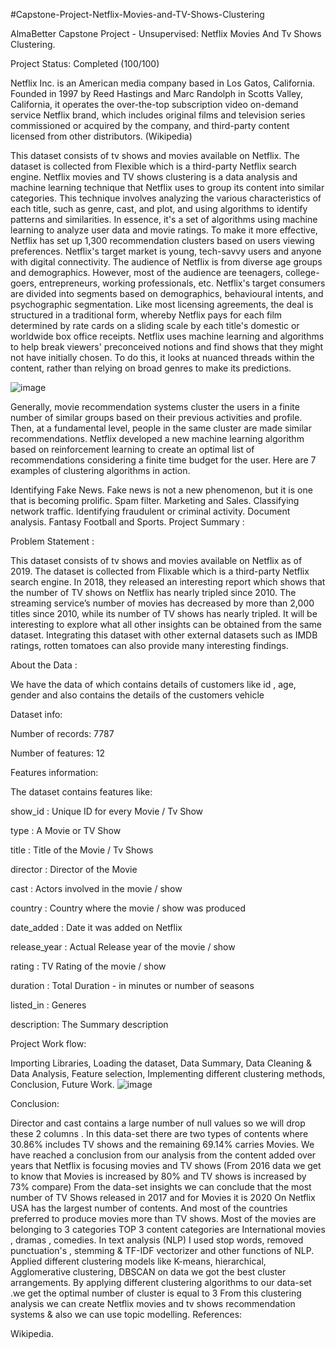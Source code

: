#Capstone-Project-Netflix-Movies-and-TV-Shows-Clustering

AlmaBetter Capstone Project - Unsupervised: Netflix Movies And Tv Shows Clustering.

Project Status: Completed (100/100)

Netflix Inc. is an American media company based in Los Gatos, California. Founded in 1997 by Reed Hastings and Marc Randolph in Scotts Valley, California, it operates the over-the-top subscription video on-demand service Netflix brand, which includes original films and television series commissioned or acquired by the company, and third-party content licensed from other distributors. (Wikipedia)

This dataset consists of tv shows and movies available on Netflix. The dataset is collected from Flexible which is a third-party Netflix search engine. Netflix movies and TV shows clustering is a data analysis and machine learning technique that Netflix uses to group its content into similar categories. This technique involves analyzing the various characteristics of each title, such as genre, cast, and plot, and using algorithms to identify patterns and similarities. In essence, it's a set of algorithms using machine learning to analyze user data and movie ratings. To make it more effective, Netflix has set up 1,300 recommendation clusters based on users viewing preferences. Netflix's target market is young, tech-savvy users and anyone with digital connectivity. The audience of Netflix is from diverse age groups and demographics. However, most of the audience are teenagers, college-goers, entrepreneurs, working professionals, etc. Netflix's target consumers are divided into segments based on demographics, behavioural intents, and psychographic segmentation. Like most licensing agreements, the deal is structured in a traditional form, whereby Netflix pays for each film determined by rate cards on a sliding scale by each title's domestic or worldwide box office receipts. Netflix uses machine learning and algorithms to help break viewers' preconceived notions and find shows that they might not have initially chosen. To do this, it looks at nuanced threads within the content, rather than relying on broad genres to make its predictions.

![image](https://github.com/pulkit1311/Alma-Better-ML-Project/assets/154788300/54e1d880-d56f-45b9-af6f-6f3a2c3c0c0b)

Generally, movie recommendation systems cluster the users in a finite number of similar groups based on their previous activities and profile. Then, at a fundamental level, people in the same cluster are made similar recommendations. Netflix developed a new machine learning algorithm based on reinforcement learning to create an optimal list of recommendations considering a finite time budget for the user. Here are 7 examples of clustering algorithms in action.

Identifying Fake News. Fake news is not a new phenomenon, but it is one that is becoming prolific.
Spam filter.
Marketing and Sales.
Classifying network traffic.
Identifying fraudulent or criminal activity.
Document analysis.
Fantasy Football and Sports.
Project Summary :

Problem Statement :

This dataset consists of tv shows and movies available on Netflix as of 2019. The dataset is collected from Flixable which is a third-party Netflix search engine. In 2018, they released an interesting report which shows that the number of TV shows on Netflix has nearly tripled since 2010. The streaming service’s number of movies has decreased by more than 2,000 titles since 2010, while its number of TV shows has nearly tripled. It will be interesting to explore what all other insights can be obtained from the same dataset. Integrating this dataset with other external datasets such as IMDB ratings, rotten tomatoes can also provide many interesting findings.

About the Data :

We have the data of which contains details of customers like id , age, gender and also contains the details of the customers vehicle

Dataset info:

Number of records: 7787

Number of features: 12

Features information:

The dataset contains features like:

show_id : Unique ID for every Movie / Tv Show

type : A Movie or TV Show

title : Title of the Movie / Tv Shows

director : Director of the Movie

cast : Actors involved in the movie / show

country : Country where the movie / show was produced

date_added : Date it was added on Netflix

release_year : Actual Release year of the movie / show

rating : TV Rating of the movie / show

duration : Total Duration - in minutes or number of seasons

listed_in : Generes

description: The Summary description

Project Work flow:

Importing Libraries,
Loading the dataset,
Data Summary,
Data Cleaning & Data Analysis,
Feature selection,
Implementing different clustering methods,
Conclusion,
Future Work.
![image](https://github.com/pulkit1311/Alma-Better-ML-Project/assets/154788300/6e7fbb73-3621-483b-979d-16fcb72a6347)

Conclusion:

Director and cast contains a large number of null values so we will drop these 2 columns .
In this data-set there are two types of contents where 30.86% includes TV shows and the remaining 69.14% carries Movies.
We have reached a conclusion from our analysis from the content added over years that Netflix is focusing movies and TV shows (From 2016 data we get to know that Movies is increased by 80% and TV shows is increased by 73% compare)
From the data-set insights we can conclude that the most number of TV Shows released in 2017 and for Movies it is 2020
On Netflix USA has the largest number of contents. And most of the countries preferred to produce movies more than TV shows.
Most of the movies are belonging to 3 categories
TOP 3 content categories are International movies , dramas , comedies.
In text analysis (NLP) I used stop words, removed punctuation's , stemming & TF-IDF vectorizer and other functions of NLP.
Applied different clustering models like K-means, hierarchical, Agglomerative clustering, DBSCAN on data we got the best cluster arrangements.
By applying different clustering algorithms to our data-set .we get the optimal number of cluster is equal to 3
From this clustering analysis we can create Netflix movies and tv shows recommendation systems & also we can use topic modelling.
References:

Wikipedia.

